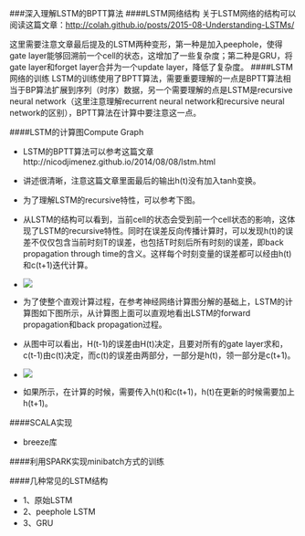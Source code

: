 ###深入理解LSTM的BPTT算法
####LSTM网络结构
关于LSTM网络的结构可以阅读这篇文章：http://colah.github.io/posts/2015-08-Understanding-LSTMs/

这里需要注意文章最后提及的LSTM两种变形，第一种是加入peephole，使得gate layer能够回溯前一个cell的状态，这增加了一些复杂度；第二种是GRU，将gate layer和forget layer合并为一个update layer，降低了复杂度。
####LSTM网络的训练
LSTM的训练使用了BPTT算法，需要重要理解的一点是BPTT算法相当于BP算法扩展到序列（时序）数据，另一个需要理解的点是LSTM是recursive neural network（这里注意理解recurrent neural network和recursive neural network的区别），BPTT算法在计算中要注意这一点。

####LSTM的计算图Compute Graph
*	LSTM的BPTT算法可以参考这篇文章http://nicodjimenez.github.io/2014/08/08/lstm.html
*	讲述很清晰，注意这篇文章里面最后的输出h(t)没有加入tanh变换。

*	为了理解LSTM的recursive特性，可以参考下图。
*	从LSTM的结构可以看到，当前cell的状态会受到前一个cell状态的影响，这体现了LSTM的recursive特性。同时在误差反向传播计算时，可以发现h(t)的误差不仅仅包含当前时刻T的误差，也包括T时刻后所有时刻的误差，即back propagation through time的含义。这样每个时刻变量的误差都可以经由h(t)和c(t+1)迭代计算。
*	![](https://github.com/xuanyuansen/scalaLSTM/blob/master/image/LSTM%20understanding.png)


*	为了使整个直观计算过程，在参考神经网络计算图分解的基础上，LSTM的计算图如下图所示，从计算图上面可以直观地看出LSTM的forward propagation和back propagation过程。
*	从图中可以看出，H(t-1)的误差由H(t)决定，且要对所有的gate layer求和，c(t-1)由c(t)决定，而c(t)的误差由两部分，一部分是h(t)，领一部分是c(t+1)。
*	![](https://github.com/xuanyuansen/scalaLSTM/blob/master/image/LSTM%20Computation%20Graph.png)
*	如果所示，在计算的时候，需要传入h(t)和c(t+1)，h(t)在更新的时候需要加上h(t+1)。

####SCALA实现
* breeze库

####利用SPARK实现minibatch方式的训练

####几种常见的LSTM结构
*	1、原始LSTM
*	2、peephole LSTM
*	3、GRU

